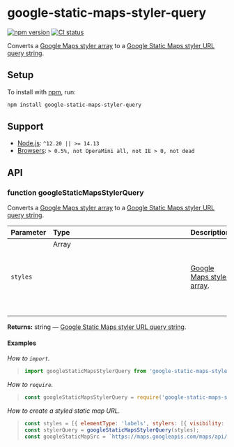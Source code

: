 # google-static-maps-styler-query

[![npm version](https://badgen.net/npm/v/google-static-maps-styler-query)](https://npm.im/google-static-maps-styler-query) [![CI status](https://github.com/jaydenseric/google-static-maps-styler-query/workflows/CI/badge.svg)](https://github.com/jaydenseric/google-static-maps-styler-query/actions)

Converts a [Google Maps styler array](https://developers.google.com/maps/documentation/javascript/style-reference) to a [Google Static Maps styler URL query string](https://developers.google.com/maps/documentation/maps-static/styling).

## Setup

To install with [npm](https://npmjs.com/get-npm), run:

```sh
npm install google-static-maps-styler-query
```

## Support

- [Node.js](https://nodejs.org): `^12.20 || >= 14.13`
- [Browsers](https://npm.im/browserslist): `> 0.5%, not OperaMini all, not IE > 0, not dead`

## API

### function googleStaticMapsStylerQuery

Converts a [Google Maps styler array](https://developers.google.com/maps/documentation/javascript/style-reference) to a [Google Static Maps styler URL query string](https://developers.google.com/maps/documentation/maps-static/styling).

| Parameter | Type | Description |
| :-- | :-- | :-- |
| `styles` | Array<object> | [Google Maps styler array](https://developers.google.com/maps/documentation/javascript/style-reference). |

**Returns:** string — [Google Static Maps styler URL query string](https://developers.google.com/maps/documentation/maps-static/styling).

#### Examples

_How to `import`._

> ```js
> import googleStaticMapsStylerQuery from 'google-static-maps-styler-query';
> ```

_How to `require`._

> ```js
> const googleStaticMapsStylerQuery = require('google-static-maps-styler-query');
> ```

_How to create a styled static map URL._

> ```js
> const styles = [{ elementType: 'labels', stylers: [{ visibility: 'off' }] }];
> const stylerQuery = googleStaticMapsStylerQuery(styles);
> const googleStaticMapSrc = `https://maps.googleapis.com/maps/api/staticmap?center=Australia&size=250x200${stylerQuery}`;
> ```
